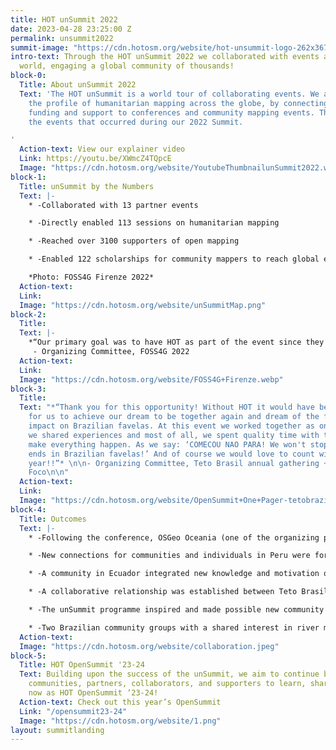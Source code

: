 ```yaml
---
title: HOT unSummit 2022
date: 2023-04-28 23:25:00 Z
permalink: unsummit2022
summit-image: "https://cdn.hotosm.org/website/hot-unsummit-logo-262x367.png"
intro-text: Through the HOT unSummit 2022 we collaborated with events all over the
  world, engaging a global community of thousands!
block-0:
  Title: About unSummit 2022
  Text: 'The HOT unSummit is a world tour of collaborating events. We aimed to raise
    the profile of humanitarian mapping across the globe, by connecting people, providing
    funding and support to conferences and community mapping events. This page registers
    the events that occurred during our 2022 Summit.

'
  Action-text: View our explainer video
  Link: https://youtu.be/XWmcZ4TQpcE
  Image: "https://cdn.hotosm.org/website/YoutubeThumbnailunSummit2022.webp"
block-1:
  Title: unSummit by the Numbers
  Text: |-
    * -Collaborated with 13 partner events

    * -Directly enabled 113 sessions on humanitarian mapping

    * -Reached over 3100 supporters of open mapping

    * -Enabled 122 scholarships for community mappers to reach global events

    *Photo: FOSS4G Firenze 2022*
  Action-text: 
  Link: 
  Image: "https://cdn.hotosm.org/website/unSummitMap.png"
block-2:
  Title: 
  Text: |-
    *“Our primary goal was to have HOT as part of the event since they share the same OSM and OSGeo community ideals. I really liked the 2022 SotM and FOSS4G organization and believe it should be continued in the future, with a closer relationship of the three communities, something like federated events or similar. HOT is providing a great help in organization and supporting people from low-middle income countries that should be one of the main targets of the audience.”*
     - Organizing Committee, FOSS4G 2022
  Action-text: 
  Link: 
  Image: "https://cdn.hotosm.org/website/FOSS4G+Firenze.webp"
block-3:
  Title: 
  Text: "*“Thank you for this opportunity! Without HOT it would have been impossible
    for us to achieve our dream to be together again and dream of the future of our
    impact on Brazilian favelas. At this event we worked together as one TETO BRASIL,
    we shared experiences and most of all, we spent quality time with the ones that
    make everything happen. As we say: ‘COMECOU NAO PARA! We won't stop until poverty
    ends in Brazilian favelas!’ And of course we would love to count with HOT next
    year!!”* \n\n- Organizing Committee, Teto Brasil annual gathering + Cidade em
    Foco\n\n"
  Action-text: 
  Link: 
  Image: "https://cdn.hotosm.org/website/OpenSummit+One+Pager-tetobrazil.png"
block-4:
  Title: Outcomes
  Text: |-
    * -Following the conference, OSGeo Oceania (one of the organizing partners) set up an OpenStreetMap special interest group and registered as an organization on the HOT Tasking Manager in order to support communities in the region to undertake remote mapping campaigns.

    * -New connections for communities and individuals in Peru were formed, leading to collective and collaborative local mapping projects and activities

    * -A community in Ecuador integrated new knowledge and motivation on drone use into their focus and activities.

    * -A collaborative relationship was established between Teto Brasil and the URBELATAM / Preventório favela mapping community.

    * -The unSummit programme inspired and made possible new community conferences in Brazil and Nigeria reaching more than 300 people.

    * -Two Brazilian community groups with a shared interest in river mapping were introduced to each other.
  Action-text: 
  Image: "https://cdn.hotosm.org/website/collaboration.jpeg"
block-5:
  Title: HOT OpenSummit '23-24
  Text: Building upon the success of the unSummit, we aim to continue bringing together
    communities, partners, collaborators, and supporters to learn, share, and connect,
    now as HOT OpenSummit ‘23-24!
  Action-text: Check out this year’s OpenSummit
  Link: "/opensummit23-24"
  Image: "https://cdn.hotosm.org/website/1.png"
layout: summitlanding
---
```


